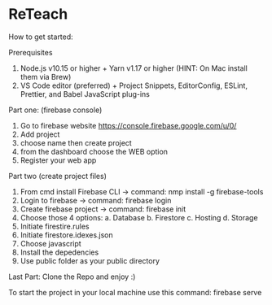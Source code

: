 # ReTeach
How to get started:

Prerequisites
1. Node.js v10.15 or higher + Yarn v1.17 or higher   (HINT: On Mac install them via Brew)
2. VS Code editor (preferred) + Project Snippets, EditorConfig, ESLint, Prettier, and Babel JavaScript plug-ins

Part one: (firebase console)
1. Go to firebase website https://console.firebase.google.com/u/0/
2. Add project
3. choose name then create project
4. from the dashboard choose the WEB option
5. Register your web app 

Part two (create project files)
1. From cmd install Firebase CLI -> command: nmp install -g firebase-tools
2. Login to firebase -> command: firebase login
3. Create firebase project -> command: firebase init
4. Choose those 4 options:
a. Database
b. Firestore
c. Hosting
d. Storage
5. Initiate firestire.rules
6. Initiate firestore.idexes.json
7. Choose javascript
8. Install the depedencies
9. Use public folder as your public directory 

Last Part:
Clone the Repo and enjoy :)

To start the project in your local machine use this command:
firebase serve


